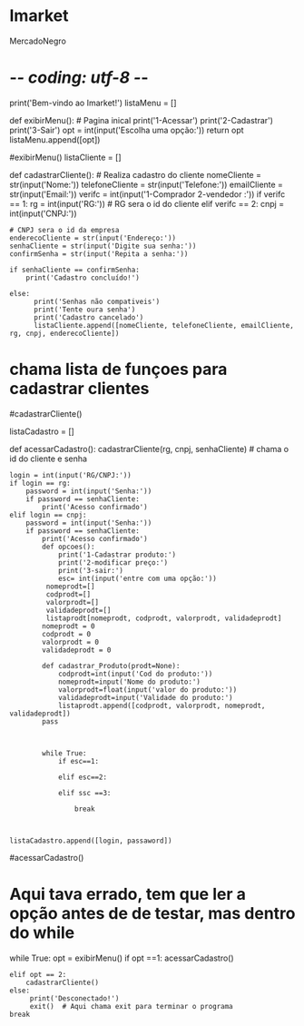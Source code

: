 # Imarket
MercadoNegro




# -*- coding: utf-8 -*-

print('Bem-vindo ao Imarket!')
listaMenu = []


def exibirMenu():
    # Pagina inical
    print('1-Acessar')
    print('2-Cadastrar')
    print('3-Sair')
    opt = int(input('Escolha uma opção:'))
    return opt
    listaMenu.append([opt])


#exibirMenu()
listaCliente = []


def cadastrarCliente():
    # Realiza cadastro do cliente
    nomeCliente = str(input('Nome:'))
    telefoneCliente = str(input('Telefone:'))
    emailCliente = str(input('Email:'))
    verifc = int(input('1-Comprador 2-vendedor :'))
    if verifc == 1:
        rg = int(input('RG:'))
        # RG sera o id do cliente
    elif verifc == 2:
        cnpj = int(input('CNPJ:'))

    # CNPJ sera o id da empresa
    enderecoCliente = str(input('Endereço:'))
    senhaCliente = str(input('Digite sua senha:'))
    confirmSenha = str(input('Repita a senha:'))

    if senhaCliente == confirmSenha:
        print('Cadastro concluído!')

    else:
          print('Senhas não compativeis')
          print('Tente oura senha')
          print('Cadastro cancelado')
          listaCliente.append([nomeCliente, telefoneCliente, emailCliente, rg, cnpj, enderecoCliente])


# chama lista de funçoes para cadastrar clientes
#cadastrarCliente()

listaCadastro = []


def acessarCadastro():
    cadastrarCliente(rg, cnpj, senhaCliente)
    # chama o id do cliente e senha

    login = int(input('RG/CNPJ:'))
    if login == rg:
        password = int(input('Senha:'))
        if password == senhaCliente:
            print('Acesso confirmado')
    elif login == cnpj:
        password = int(input('Senha:'))
        if password == senhaCliente:
            print('Acesso confirmado')
            def opcoes():
                print('1-Cadastrar produto:')
                print('2-modificar preço:')
                print('3-sair:')
                esc= int(input('entre com uma opção:'))
             nomeprodt=[]
             codprodt=[]
             valorprodt=[]
             validadeprodt=[]
             listaprodt[nomeprodt, codprodt, valorprodt, validadeprodt]
            nomeprodt = 0
            codprodt = 0
            valorprodt = 0
            validadeprodt = 0

            def cadastrar_Produto(prodt=None):
                codprodt=int(input('Cod do produto:'))
                nomeprodt=input('Nome do produto:')
                valorprodt=float(input('valor do produto:'))
                validadeprodt=input('Validade do produto:')
                listaprodt.append([codprodt, valorprodt, nomeprodt, validadeprodt])
            pass



            while True:
                if esc==1:

                elif esc==2:

                elif ssc ==3:

                    break



    listaCadastro.append([login, passaword])
#acessarCadastro()

# Aqui tava errado, tem que ler a opção antes de de testar, mas dentro do while
while True:
    opt = exibirMenu()
    if opt ==1:
        acessarCadastro()

    elif opt == 2:
        cadastrarCliente()
    else:
         print('Desconectado!')
         exit()  # Aqui chama exit para terminar o programa
    break
